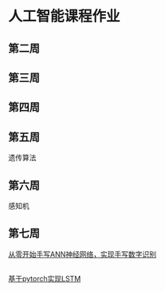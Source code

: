 # 人工智能课程作业
## 第二周
## 第三周
## 第四周
## 第五周
遗传算法
## 第六周
感知机
## 第七周
[从零开始手写ANN神经网络，实现手写数字识别](https://github.com/lovemefan/AIhomeworks/tree/master/week07)
## 
[基于pytorch实现LSTM](https://github.com/lovemefan/AIhomeworks/tree/master/week07)